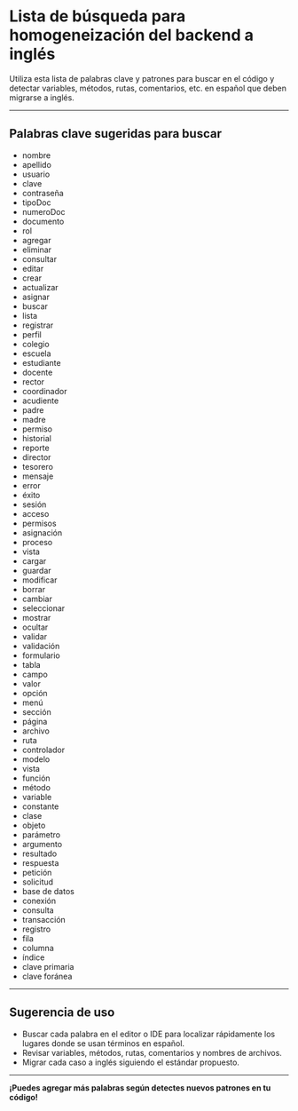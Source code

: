 # Lista de búsqueda para homogeneización del backend a inglés

Utiliza esta lista de palabras clave y patrones para buscar en el código y detectar variables, métodos, rutas, comentarios, etc. en español que deben migrarse a inglés.

---

## Palabras clave sugeridas para buscar

- nombre
- apellido
- usuario
- clave
- contraseña
- tipoDoc
- numeroDoc
- documento
- rol
- agregar
- eliminar
- consultar
- editar
- crear
- actualizar
- asignar
- buscar
- lista
- registrar
- perfil
- colegio
- escuela
- estudiante
- docente
- rector
- coordinador
- acudiente
- padre
- madre
- permiso
- historial
- reporte
- director
- tesorero
- mensaje
- error
- éxito
- sesión
- acceso
- permisos
- asignación
- proceso
- vista
- cargar
- guardar
- modificar
- borrar
- cambiar
- seleccionar
- mostrar
- ocultar
- validar
- validación
- formulario
- tabla
- campo
- valor
- opción
- menú
- sección
- página
- archivo
- ruta
- controlador
- modelo
- vista
- función
- método
- variable
- constante
- clase
- objeto
- parámetro
- argumento
- resultado
- respuesta
- petición
- solicitud
- base de datos
- conexión
- consulta
- transacción
- registro
- fila
- columna
- índice
- clave primaria
- clave foránea

---

## Sugerencia de uso
- Buscar cada palabra en el editor o IDE para localizar rápidamente los lugares donde se usan términos en español.
- Revisar variables, métodos, rutas, comentarios y nombres de archivos.
- Migrar cada caso a inglés siguiendo el estándar propuesto.

---

**¡Puedes agregar más palabras según detectes nuevos patrones en tu código!** 